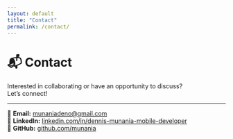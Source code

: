 ```yaml
---
layout: default
title: "Contact"
permalink: /contact/
---
```


# 📬 Contact

Interested in collaborating or have an opportunity to discuss?  
Let’s connect!

---

📧 **Email:** [munaniadeno@gmail.com](mailto:munaniadeno@gmail.com)  
🔗 **LinkedIn:** [linkedin.com/in/dennis-munania-mobile-developer](https://www.linkedin.com/in/dennis-munania-mobile-developer/)  
🐙 **GitHub:** [github.com/munania](https://github.com/munania)
